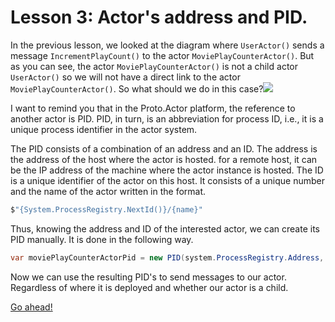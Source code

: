 # Lesson 3: Actor's address and PID.

In the previous lesson, we looked at the diagram where `UserActor()` sends a message `IncrementPlayCount()` to the actor `MoviePlayCounterActor()`. But as you can see, the actor `MoviePlayCounterActor()` is not a child actor `UserActor()` so we will not have a direct link to the actor `MoviePlayCounterActor()`. So what should we do in this case?![](../../images/4_3_1.png)

I want to remind you that in the Proto.Actor platform, the reference to another actor is PID. PID, in turn, is an abbreviation for process ID, i.e., it is a unique process identifier in the actor system.

The PID consists of a combination of an address and an ID. The address is the address of the host where the actor is hosted. for a remote host, it can be the IP address of the machine where the actor instance is hosted. The ID is a unique identifier of the actor on this host. It consists of a unique number and the name of the actor written in the format.

```csharp
$"{System.ProcessRegistry.NextId()}/{name}"
```

Thus, knowing the address and ID of the interested actor, we can create its PID manually. It is done in the following way.

```csharp
var moviePlayCounterActorPid = new PID(system.ProcessRegistry.Address, "$1/MoviePlayCounterActor");
```

Now we can use the resulting PID's to send messages to our actor. Regardless of where it is deployed and whether our actor is a child.

[Go ahead!](../lesson-4)